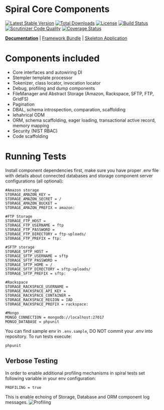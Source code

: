 Spiral Core Components
================================

[![Latest Stable Version](https://poser.pugx.org/spiral/components/v/stable)](https://packagist.org/packages/spiral/components) 
[![Total Downloads](https://poser.pugx.org/spiral/components/downloads)](https://packagist.org/packages/spiral/components)
[![License](https://poser.pugx.org/spiral/components/license)](https://packagist.org/packages/spiral/components)
[![Build Status](https://travis-ci.org/spiral/components.svg?branch=master)](https://travis-ci.org/spiral/components)
[![Scrutinizer Code Quality](https://scrutinizer-ci.com/g/spiral/components/badges/quality-score.png)](https://scrutinizer-ci.com/g/spiral/components/?branch=master)
[![Coverage Status](https://coveralls.io/repos/github/spiral/components/badge.svg?branch=feature/pre-split)](https://coveralls.io/github/spiral/components?branch=feature/pre-split)

<b>[Documentation](http://spiral-framework.com/guide)</b> | [Framework Bundle](https://github.com/spiral/spiral) | [Skeleton Application](https://github.com/spiral/application)

# Components included
  - Core interfaces and autowiring DI
  - Stempler template processor
  - Tokenizer, class locator, invocation locator
  - Debug, profiling and dump components
  - FileManager and Abstract Storage (Amazon, Rackspace, SFTP, FTP, GridFS)
  - Pagination
  - DBAL, schema introspection, comparation, scaffolding
  - Iehahrical ODM
  - ORM, schema scaffolding, eager loading, transactional active record, memory mapping
  - Security (NIST RBAC)
  - Code scaffolding

# Running Tests
Install component dependencies first, make sure you have proper .env file with details about
connected databases and storage component server configurations (all optional):

```
#Amazon storage
STORAGE_AMAZON_KEY =
STORAGE_AMAZON_SECRET = /
STORAGE_AMAZON_BUCKET =
STORAGE_AMAZON_PREFIX = amazon:

#FTP Storage
STORAGE_FTP_HOST = 
STORAGE_FTP_USERNAME = ftp
STORAGE_FTP_PASSWORD =
STORAGE_FTP_DIRECTORY = ftp-uploads/
STORAGE_FTP_PREFIX = ftp:

#SFTP storage
STORAGE_SFTP_HOST = 
STORAGE_SFTP_USERNAME = sftp
STORAGE_SFTP_PASSWORD =
STORAGE_SFTP_HOME = /
STORAGE_SFTP_DIRECTORY = sftp-uploads/
STORAGE_SFTP_PREFIX = sftp:

#Rackspace
STORAGE_RACKSPACE_USERNAME =
STORAGE_RACKSPACE_API_KEY =
STORAGE_RACKSPACE_CONTAINER =
STORAGE_RACKSPACE_REGION = IAD
STORAGE_RACKSPACE_PREFIX = rackspace:

#Mongo
MONGO_CONNECTION = mongodb://localhost:27017
MONGO_DATABASE = phpunit
```

You can find sample env in `.env.sample`, DO NOT commit your .env into repository. To run tests
execute:

```
phpunit
```

## Verbose Testing
In order to enable additional profiling mechanisms in spiral tests set following variable in your 
env configuration:

```
PROFILING = true
```

This is enable echoing of Storage, Database and ORM component log messages.
![Profiling](http://image.prntscr.com/image/96e68443490948e59badf8907f8ee0fd.png)
